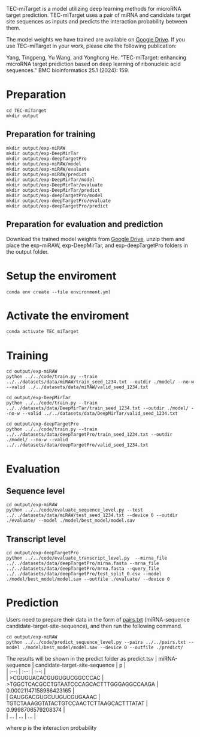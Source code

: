TEC-miTarget is a model utilizing deep learning methods for microRNA target prediction. TEC-miTarget uses a pair of miRNA and candidate target site sequences as inputs and predicts the interaction probability between them. 

The model weights we have trained are available on [Google Drive](https://drive.google.com/file/d/1L9eQYseXn1cctfl9jEHZ8Z_mpeA_vcKF/view?usp=drive_link). If you use TEC-miTarget in your work, please cite the following publication:

Yang, Tingpeng, Yu Wang, and Yonghong He. "TEC-miTarget: enhancing microRNA target prediction based on deep learning of ribonucleic acid sequences." BMC bioinformatics 25.1 (2024): 159.

# Preparation

```
cd TEC-miTarget
mkdir output
```

## Preparation for training

```
mkdir output/exp-miRAW
mkdir output/exp-DeepMirTar
mkdir output/exp-deepTargetPro
mkdir output/exp-miRAW/model
mkdir output/exp-miRAW/evaluate
mkdir output/exp-miRAW/predict
mkdir output/exp-DeepMirTar/model
mkdir output/exp-DeepMirTar/evaluate
mkdir output/exp-DeepMirTar/predict
mkdir output/exp-deepTargetPro/model
mkdir output/exp-deepTargetPro/evaluate
mkdir output/exp-deepTargetPro/predict
```

## Preparation for evaluation and prediction

Download the trained model weights from [Google Drive](https://drive.google.com/file/d/1L9eQYseXn1cctfl9jEHZ8Z_mpeA_vcKF/view?usp=drive_link), unzip them and place the exp-miRAW, exp-DeepMirTar, and exp-deepTargetPro folders in the output folder.

# Setup the enviroment

```
conda env create --file environment.yml
```

# Activate the enviroment

```
conda activate TEC_miTarget
```

# Training

```
cd output/exp-miRAW
python ../../code/train.py --train ../../datasets/data/miRAW/train_seed_1234.txt --outdir ./model/ --no-w --valid ../../datasets/data/miRAW/valid_seed_1234.txt 
```

```
cd output/exp-DeepMirTar
python ../../code/train.py --train ../../datasets/data/DeepMirTar/train_seed_1234.txt --outdir ./model/ --no-w --valid ../../datasets/data/DeepMirTar/valid_seed_1234.txt
```

```
cd output/exp-deepTargetPro
python ../../code/train.py --train ../../datasets/data/deepTargetPro/train_seed_1234.txt --outdir ./model/ --no-w --valid ../../datasets/data/deepTargetPro/valid_seed_1234.txt
```

# Evaluation
## Sequence level

```
cd output/exp-miRAW
python ../../code/evaluate_sequence_level.py --test ../../datasets/data/miRAW/test_seed_1234.txt --device 0 --outdir ./evaluate/ --model ./model/best_model/model.sav
```

## Transcript level

```
cd output/exp-deepTargetPro
python ../../code/evaluate_transcript_level.py  --mirna_file ../../datasets/data/deepTargetPro/mirna.fasta --mrna_file ../../datasets/data/deepTargetPro/mrna.fasta --query_file ../../datasets/data/deepTargetPro/test_split_0.csv --model ./model/best_model/model.sav --outfile ./evaluate/ --device 0
```

# Prediction

Users need to prepare their data in the form of [pairs.txt](pairs.txt) (miRNA-sequence  candidate-target-site-sequence), and then run the following command.

```
cd output/exp-miRAW
python ../../code/predict_sequence_level.py --pairs ../../pairs.txt --model ./model/best_model/model.sav --device 0 --outfile ./predict/
```
The results will be shown in the predict folder as predict.tsv
| miRNA-sequence | candidate-target-site-sequence | p |  
| :--: | :--: | :--: |  
| >CGUGUACACGUGUGUCGGCCCAC | >TGGCTCACGCCTGTAATCCCAGCACTTTGGGAGGCCAAGA | 0.00021147158986423165 |  
| GAUGGACGUGCUUGUCGUGAAAC | TGTCTAAAGGTATACTGTCCAACTCTTAAGCACTTTATAT | 0.9998706579208374 |  
| ... | ... | ... |

where p is the interaction probability
